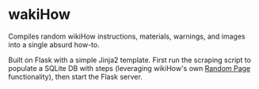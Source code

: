 wakiHow
=======

Compiles random wikiHow instructions, materials, warnings, and images into a single absurd how-to.

Built on Flask with a simple Jinja2 template. First run the scraping script to populate a SQLite DB with steps 
(leveraging wikiHow's own [Random Page](http://www.wikihow.com/Special:Randomizer) functionality), then start the Flask server.
